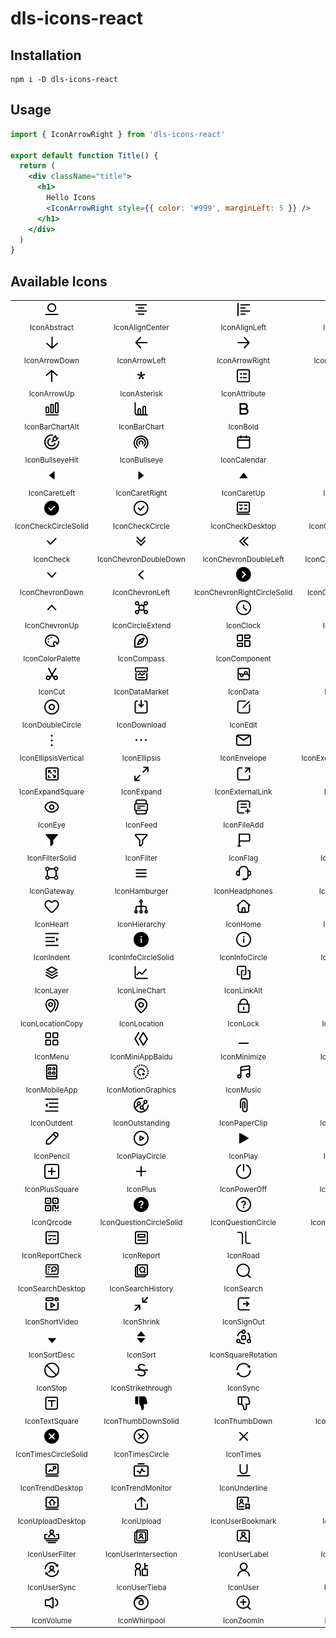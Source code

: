 # dls-icons-react

## Installation

```shell
npm i -D dls-icons-react
```

## Usage

```jsx
import { IconArrowRight } from 'dls-icons-react'

export default function Title() {
  return (
    <div className="title">
      <h1>
        Hello Icons
        <IconArrowRight style={{ color: '#999', marginLeft: 5 }} />
      </h1>
    </div>
  )
}
```

## Available Icons

<table><tbody><tr><td align="center"><img src="../../svg/abstract.svg" height="24"/><br/><sub>IconAbstract</sub></td><td align="center"><img src="../../svg/align-center.svg" height="24"/><br/><sub>IconAlignCenter</sub></td><td align="center"><img src="../../svg/align-left.svg" height="24"/><br/><sub>IconAlignLeft</sub></td><td align="center"><img src="../../svg/align-right.svg" height="24"/><br/><sub>IconAlignRight</sub></td><td align="center"><img src="../../svg/anticlockwise.svg" height="24"/><br/><sub>IconAnticlockwise</sub></td></tr><tr><td align="center"><img src="../../svg/arrow-down.svg" height="24"/><br/><sub>IconArrowDown</sub></td><td align="center"><img src="../../svg/arrow-left.svg" height="24"/><br/><sub>IconArrowLeft</sub></td><td align="center"><img src="../../svg/arrow-right.svg" height="24"/><br/><sub>IconArrowRight</sub></td><td align="center"><img src="../../svg/arrow-to-bottom.svg" height="24"/><br/><sub>IconArrowToBottom</sub></td><td align="center"><img src="../../svg/arrow-to-top.svg" height="24"/><br/><sub>IconArrowToTop</sub></td></tr><tr><td align="center"><img src="../../svg/arrow-up.svg" height="24"/><br/><sub>IconArrowUp</sub></td><td align="center"><img src="../../svg/asterisk.svg" height="24"/><br/><sub>IconAsterisk</sub></td><td align="center"><img src="../../svg/attribute.svg" height="24"/><br/><sub>IconAttribute</sub></td><td align="center"><img src="../../svg/audio.svg" height="24"/><br/><sub>IconAudio</sub></td><td align="center"><img src="../../svg/background.svg" height="24"/><br/><sub>IconBackground</sub></td></tr><tr><td align="center"><img src="../../svg/bar-chart-alt.svg" height="24"/><br/><sub>IconBarChartAlt</sub></td><td align="center"><img src="../../svg/bar-chart.svg" height="24"/><br/><sub>IconBarChart</sub></td><td align="center"><img src="../../svg/bold.svg" height="24"/><br/><sub>IconBold</sub></td><td align="center"><img src="../../svg/book.svg" height="24"/><br/><sub>IconBook</sub></td><td align="center"><img src="../../svg/books-bookmark.svg" height="24"/><br/><sub>IconBooksBookmark</sub></td></tr><tr><td align="center"><img src="../../svg/bullseye-hit.svg" height="24"/><br/><sub>IconBullseyeHit</sub></td><td align="center"><img src="../../svg/bullseye.svg" height="24"/><br/><sub>IconBullseye</sub></td><td align="center"><img src="../../svg/calendar.svg" height="24"/><br/><sub>IconCalendar</sub></td><td align="center"><img src="../../svg/camera.svg" height="24"/><br/><sub>IconCamera</sub></td><td align="center"><img src="../../svg/caret-down.svg" height="24"/><br/><sub>IconCaretDown</sub></td></tr><tr><td align="center"><img src="../../svg/caret-left.svg" height="24"/><br/><sub>IconCaretLeft</sub></td><td align="center"><img src="../../svg/caret-right.svg" height="24"/><br/><sub>IconCaretRight</sub></td><td align="center"><img src="../../svg/caret-up.svg" height="24"/><br/><sub>IconCaretUp</sub></td><td align="center"><img src="../../svg/cellphone.svg" height="24"/><br/><sub>IconCellphone</sub></td><td align="center"><img src="../../svg/chat.svg" height="24"/><br/><sub>IconChat</sub></td></tr><tr><td align="center"><img src="../../svg/check-circle-solid.svg" height="24"/><br/><sub>IconCheckCircleSolid</sub></td><td align="center"><img src="../../svg/check-circle.svg" height="24"/><br/><sub>IconCheckCircle</sub></td><td align="center"><img src="../../svg/check-desktop.svg" height="24"/><br/><sub>IconCheckDesktop</sub></td><td align="center"><img src="../../svg/check-square-solid.svg" height="24"/><br/><sub>IconCheckSquareSolid</sub></td><td align="center"><img src="../../svg/check-square.svg" height="24"/><br/><sub>IconCheckSquare</sub></td></tr><tr><td align="center"><img src="../../svg/check.svg" height="24"/><br/><sub>IconCheck</sub></td><td align="center"><img src="../../svg/chevron-double-down.svg" height="24"/><br/><sub>IconChevronDoubleDown</sub></td><td align="center"><img src="../../svg/chevron-double-left.svg" height="24"/><br/><sub>IconChevronDoubleLeft</sub></td><td align="center"><img src="../../svg/chevron-double-right.svg" height="24"/><br/><sub>IconChevronDoubleRight</sub></td><td align="center"><img src="../../svg/chevron-double-up.svg" height="24"/><br/><sub>IconChevronDoubleUp</sub></td></tr><tr><td align="center"><img src="../../svg/chevron-down.svg" height="24"/><br/><sub>IconChevronDown</sub></td><td align="center"><img src="../../svg/chevron-left.svg" height="24"/><br/><sub>IconChevronLeft</sub></td><td align="center"><img src="../../svg/chevron-right-circle-solid.svg" height="24"/><br/><sub>IconChevronRightCircleSolid</sub></td><td align="center"><img src="../../svg/chevron-right-circle.svg" height="24"/><br/><sub>IconChevronRightCircle</sub></td><td align="center"><img src="../../svg/chevron-right.svg" height="24"/><br/><sub>IconChevronRight</sub></td></tr><tr><td align="center"><img src="../../svg/chevron-up.svg" height="24"/><br/><sub>IconChevronUp</sub></td><td align="center"><img src="../../svg/circle-extend.svg" height="24"/><br/><sub>IconCircleExtend</sub></td><td align="center"><img src="../../svg/clock.svg" height="24"/><br/><sub>IconClock</sub></td><td align="center"><img src="../../svg/clockwise.svg" height="24"/><br/><sub>IconClockwise</sub></td><td align="center"><img src="../../svg/cny-circle.svg" height="24"/><br/><sub>IconCnyCircle</sub></td></tr><tr><td align="center"><img src="../../svg/color-palette.svg" height="24"/><br/><sub>IconColorPalette</sub></td><td align="center"><img src="../../svg/compass.svg" height="24"/><br/><sub>IconCompass</sub></td><td align="center"><img src="../../svg/component.svg" height="24"/><br/><sub>IconComponent</sub></td><td align="center"><img src="../../svg/copy.svg" height="24"/><br/><sub>IconCopy</sub></td><td align="center"><img src="../../svg/crop.svg" height="24"/><br/><sub>IconCrop</sub></td></tr><tr><td align="center"><img src="../../svg/cut.svg" height="24"/><br/><sub>IconCut</sub></td><td align="center"><img src="../../svg/data-market.svg" height="24"/><br/><sub>IconDataMarket</sub></td><td align="center"><img src="../../svg/data.svg" height="24"/><br/><sub>IconData</sub></td><td align="center"><img src="../../svg/database.svg" height="24"/><br/><sub>IconDatabase</sub></td><td align="center"><img src="../../svg/desktop.svg" height="24"/><br/><sub>IconDesktop</sub></td></tr><tr><td align="center"><img src="../../svg/double-circle.svg" height="24"/><br/><sub>IconDoubleCircle</sub></td><td align="center"><img src="../../svg/download.svg" height="24"/><br/><sub>IconDownload</sub></td><td align="center"><img src="../../svg/edit.svg" height="24"/><br/><sub>IconEdit</sub></td><td align="center"><img src="../../svg/element.svg" height="24"/><br/><sub>IconElement</sub></td><td align="center"><img src="../../svg/ellipsis-circle.svg" height="24"/><br/><sub>IconEllipsisCircle</sub></td></tr><tr><td align="center"><img src="../../svg/ellipsis-vertical.svg" height="24"/><br/><sub>IconEllipsisVertical</sub></td><td align="center"><img src="../../svg/ellipsis.svg" height="24"/><br/><sub>IconEllipsis</sub></td><td align="center"><img src="../../svg/envelope.svg" height="24"/><br/><sub>IconEnvelope</sub></td><td align="center"><img src="../../svg/exclamation-circle-solid.svg" height="24"/><br/><sub>IconExclamationCircleSolid</sub></td><td align="center"><img src="../../svg/exclamation-circle.svg" height="24"/><br/><sub>IconExclamationCircle</sub></td></tr><tr><td align="center"><img src="../../svg/expand-square.svg" height="24"/><br/><sub>IconExpandSquare</sub></td><td align="center"><img src="../../svg/expand.svg" height="24"/><br/><sub>IconExpand</sub></td><td align="center"><img src="../../svg/external-link.svg" height="24"/><br/><sub>IconExternalLink</sub></td><td align="center"><img src="../../svg/eye-bright.svg" height="24"/><br/><sub>IconEyeBright</sub></td><td align="center"><img src="../../svg/eye-slash.svg" height="24"/><br/><sub>IconEyeSlash</sub></td></tr><tr><td align="center"><img src="../../svg/eye.svg" height="24"/><br/><sub>IconEye</sub></td><td align="center"><img src="../../svg/feed.svg" height="24"/><br/><sub>IconFeed</sub></td><td align="center"><img src="../../svg/file-add.svg" height="24"/><br/><sub>IconFileAdd</sub></td><td align="center"><img src="../../svg/file-edit.svg" height="24"/><br/><sub>IconFileEdit</sub></td><td align="center"><img src="../../svg/file.svg" height="24"/><br/><sub>IconFile</sub></td></tr><tr><td align="center"><img src="../../svg/filter-solid.svg" height="24"/><br/><sub>IconFilterSolid</sub></td><td align="center"><img src="../../svg/filter.svg" height="24"/><br/><sub>IconFilter</sub></td><td align="center"><img src="../../svg/flag.svg" height="24"/><br/><sub>IconFlag</sub></td><td align="center"><img src="../../svg/folder-open.svg" height="24"/><br/><sub>IconFolderOpen</sub></td><td align="center"><img src="../../svg/folder.svg" height="24"/><br/><sub>IconFolder</sub></td></tr><tr><td align="center"><img src="../../svg/gateway.svg" height="24"/><br/><sub>IconGateway</sub></td><td align="center"><img src="../../svg/hamburger.svg" height="24"/><br/><sub>IconHamburger</sub></td><td align="center"><img src="../../svg/headphones.svg" height="24"/><br/><sub>IconHeadphones</sub></td><td align="center"><img src="../../svg/heart-cancel.svg" height="24"/><br/><sub>IconHeartCancel</sub></td><td align="center"><img src="../../svg/heart-solid.svg" height="24"/><br/><sub>IconHeartSolid</sub></td></tr><tr><td align="center"><img src="../../svg/heart.svg" height="24"/><br/><sub>IconHeart</sub></td><td align="center"><img src="../../svg/hierarchy.svg" height="24"/><br/><sub>IconHierarchy</sub></td><td align="center"><img src="../../svg/home.svg" height="24"/><br/><sub>IconHome</sub></td><td align="center"><img src="../../svg/image-add.svg" height="24"/><br/><sub>IconImageAdd</sub></td><td align="center"><img src="../../svg/image.svg" height="24"/><br/><sub>IconImage</sub></td></tr><tr><td align="center"><img src="../../svg/indent.svg" height="24"/><br/><sub>IconIndent</sub></td><td align="center"><img src="../../svg/info-circle-solid.svg" height="24"/><br/><sub>IconInfoCircleSolid</sub></td><td align="center"><img src="../../svg/info-circle.svg" height="24"/><br/><sub>IconInfoCircle</sub></td><td align="center"><img src="../../svg/intelligence.svg" height="24"/><br/><sub>IconIntelligence</sub></td><td align="center"><img src="../../svg/italic.svg" height="24"/><br/><sub>IconItalic</sub></td></tr><tr><td align="center"><img src="../../svg/layer.svg" height="24"/><br/><sub>IconLayer</sub></td><td align="center"><img src="../../svg/line-chart.svg" height="24"/><br/><sub>IconLineChart</sub></td><td align="center"><img src="../../svg/link-alt.svg" height="24"/><br/><sub>IconLinkAlt</sub></td><td align="center"><img src="../../svg/link.svg" height="24"/><br/><sub>IconLink</sub></td><td align="center"><img src="../../svg/loading.svg" height="24"/><br/><sub>IconLoading</sub></td></tr><tr><td align="center"><img src="../../svg/location-copy.svg" height="24"/><br/><sub>IconLocationCopy</sub></td><td align="center"><img src="../../svg/location.svg" height="24"/><br/><sub>IconLocation</sub></td><td align="center"><img src="../../svg/lock.svg" height="24"/><br/><sub>IconLock</sub></td><td align="center"><img src="../../svg/long-video.svg" height="24"/><br/><sub>IconLongVideo</sub></td><td align="center"><img src="../../svg/market.svg" height="24"/><br/><sub>IconMarket</sub></td></tr><tr><td align="center"><img src="../../svg/menu.svg" height="24"/><br/><sub>IconMenu</sub></td><td align="center"><img src="../../svg/mini-app-baidu.svg" height="24"/><br/><sub>IconMiniAppBaidu</sub></td><td align="center"><img src="../../svg/minimize.svg" height="24"/><br/><sub>IconMinimize</sub></td><td align="center"><img src="../../svg/minus-circle.svg" height="24"/><br/><sub>IconMinusCircle</sub></td><td align="center"><img src="../../svg/minus.svg" height="24"/><br/><sub>IconMinus</sub></td></tr><tr><td align="center"><img src="../../svg/mobile-app.svg" height="24"/><br/><sub>IconMobileApp</sub></td><td align="center"><img src="../../svg/motion-graphics.svg" height="24"/><br/><sub>IconMotionGraphics</sub></td><td align="center"><img src="../../svg/music.svg" height="24"/><br/><sub>IconMusic</sub></td><td align="center"><img src="../../svg/mute.svg" height="24"/><br/><sub>IconMute</sub></td><td align="center"><img src="../../svg/one-to-one.svg" height="24"/><br/><sub>IconOneToOne</sub></td></tr><tr><td align="center"><img src="../../svg/outdent.svg" height="24"/><br/><sub>IconOutdent</sub></td><td align="center"><img src="../../svg/outstanding.svg" height="24"/><br/><sub>IconOutstanding</sub></td><td align="center"><img src="../../svg/paper-clip.svg" height="24"/><br/><sub>IconPaperClip</sub></td><td align="center"><img src="../../svg/pause-circle.svg" height="24"/><br/><sub>IconPauseCircle</sub></td><td align="center"><img src="../../svg/pause.svg" height="24"/><br/><sub>IconPause</sub></td></tr><tr><td align="center"><img src="../../svg/pencil.svg" height="24"/><br/><sub>IconPencil</sub></td><td align="center"><img src="../../svg/play-circle.svg" height="24"/><br/><sub>IconPlayCircle</sub></td><td align="center"><img src="../../svg/play.svg" height="24"/><br/><sub>IconPlay</sub></td><td align="center"><img src="../../svg/plus-circle.svg" height="24"/><br/><sub>IconPlusCircle</sub></td><td align="center"><img src="../../svg/plus-square-solid.svg" height="24"/><br/><sub>IconPlusSquareSolid</sub></td></tr><tr><td align="center"><img src="../../svg/plus-square.svg" height="24"/><br/><sub>IconPlusSquare</sub></td><td align="center"><img src="../../svg/plus.svg" height="24"/><br/><sub>IconPlus</sub></td><td align="center"><img src="../../svg/power-off.svg" height="24"/><br/><sub>IconPowerOff</sub></td><td align="center"><img src="../../svg/puzzle-piece.svg" height="24"/><br/><sub>IconPuzzlePiece</sub></td><td align="center"><img src="../../svg/pv-shield.svg" height="24"/><br/><sub>IconPvShield</sub></td></tr><tr><td align="center"><img src="../../svg/qrcode.svg" height="24"/><br/><sub>IconQrcode</sub></td><td align="center"><img src="../../svg/question-circle-solid.svg" height="24"/><br/><sub>IconQuestionCircleSolid</sub></td><td align="center"><img src="../../svg/question-circle.svg" height="24"/><br/><sub>IconQuestionCircle</sub></td><td align="center"><img src="../../svg/recommendation.svg" height="24"/><br/><sub>IconRecommendation</sub></td><td align="center"><img src="../../svg/redo.svg" height="24"/><br/><sub>IconRedo</sub></td></tr><tr><td align="center"><img src="../../svg/report-check.svg" height="24"/><br/><sub>IconReportCheck</sub></td><td align="center"><img src="../../svg/report.svg" height="24"/><br/><sub>IconReport</sub></td><td align="center"><img src="../../svg/road.svg" height="24"/><br/><sub>IconRoad</sub></td><td align="center"><img src="../../svg/save.svg" height="24"/><br/><sub>IconSave</sub></td><td align="center"><img src="../../svg/scan.svg" height="24"/><br/><sub>IconScan</sub></td></tr><tr><td align="center"><img src="../../svg/search-desktop.svg" height="24"/><br/><sub>IconSearchDesktop</sub></td><td align="center"><img src="../../svg/search-history.svg" height="24"/><br/><sub>IconSearchHistory</sub></td><td align="center"><img src="../../svg/search.svg" height="24"/><br/><sub>IconSearch</sub></td><td align="center"><img src="../../svg/settings.svg" height="24"/><br/><sub>IconSettings</sub></td><td align="center"><img src="../../svg/share.svg" height="24"/><br/><sub>IconShare</sub></td></tr><tr><td align="center"><img src="../../svg/short-video.svg" height="24"/><br/><sub>IconShortVideo</sub></td><td align="center"><img src="../../svg/shrink.svg" height="24"/><br/><sub>IconShrink</sub></td><td align="center"><img src="../../svg/sign-out.svg" height="24"/><br/><sub>IconSignOut</sub></td><td align="center"><img src="../../svg/sort-alt.svg" height="24"/><br/><sub>IconSortAlt</sub></td><td align="center"><img src="../../svg/sort-asc.svg" height="24"/><br/><sub>IconSortAsc</sub></td></tr><tr><td align="center"><img src="../../svg/sort-desc.svg" height="24"/><br/><sub>IconSortDesc</sub></td><td align="center"><img src="../../svg/sort.svg" height="24"/><br/><sub>IconSort</sub></td><td align="center"><img src="../../svg/square-rotation.svg" height="24"/><br/><sub>IconSquareRotation</sub></td><td align="center"><img src="../../svg/star-solid.svg" height="24"/><br/><sub>IconStarSolid</sub></td><td align="center"><img src="../../svg/star.svg" height="24"/><br/><sub>IconStar</sub></td></tr><tr><td align="center"><img src="../../svg/stop.svg" height="24"/><br/><sub>IconStop</sub></td><td align="center"><img src="../../svg/strikethrough.svg" height="24"/><br/><sub>IconStrikethrough</sub></td><td align="center"><img src="../../svg/sync.svg" height="24"/><br/><sub>IconSync</sub></td><td align="center"><img src="../../svg/tag.svg" height="24"/><br/><sub>IconTag</sub></td><td align="center"><img src="../../svg/template.svg" height="24"/><br/><sub>IconTemplate</sub></td></tr><tr><td align="center"><img src="../../svg/text-square.svg" height="24"/><br/><sub>IconTextSquare</sub></td><td align="center"><img src="../../svg/thumb-down-solid.svg" height="24"/><br/><sub>IconThumbDownSolid</sub></td><td align="center"><img src="../../svg/thumb-down.svg" height="24"/><br/><sub>IconThumbDown</sub></td><td align="center"><img src="../../svg/thumb-up-solid.svg" height="24"/><br/><sub>IconThumbUpSolid</sub></td><td align="center"><img src="../../svg/thumb-up.svg" height="24"/><br/><sub>IconThumbUp</sub></td></tr><tr><td align="center"><img src="../../svg/times-circle-solid.svg" height="24"/><br/><sub>IconTimesCircleSolid</sub></td><td align="center"><img src="../../svg/times-circle.svg" height="24"/><br/><sub>IconTimesCircle</sub></td><td align="center"><img src="../../svg/times.svg" height="24"/><br/><sub>IconTimes</sub></td><td align="center"><img src="../../svg/toolbox.svg" height="24"/><br/><sub>IconToolbox</sub></td><td align="center"><img src="../../svg/trash.svg" height="24"/><br/><sub>IconTrash</sub></td></tr><tr><td align="center"><img src="../../svg/trend-desktop.svg" height="24"/><br/><sub>IconTrendDesktop</sub></td><td align="center"><img src="../../svg/trend-monitor.svg" height="24"/><br/><sub>IconTrendMonitor</sub></td><td align="center"><img src="../../svg/underline.svg" height="24"/><br/><sub>IconUnderline</sub></td><td align="center"><img src="../../svg/undo.svg" height="24"/><br/><sub>IconUndo</sub></td><td align="center"><img src="../../svg/unlock.svg" height="24"/><br/><sub>IconUnlock</sub></td></tr><tr><td align="center"><img src="../../svg/upload-desktop.svg" height="24"/><br/><sub>IconUploadDesktop</sub></td><td align="center"><img src="../../svg/upload.svg" height="24"/><br/><sub>IconUpload</sub></td><td align="center"><img src="../../svg/user-bookmark.svg" height="24"/><br/><sub>IconUserBookmark</sub></td><td align="center"><img src="../../svg/user-circle.svg" height="24"/><br/><sub>IconUserCircle</sub></td><td align="center"><img src="../../svg/user-combined.svg" height="24"/><br/><sub>IconUserCombined</sub></td></tr><tr><td align="center"><img src="../../svg/user-filter.svg" height="24"/><br/><sub>IconUserFilter</sub></td><td align="center"><img src="../../svg/user-intersection.svg" height="24"/><br/><sub>IconUserIntersection</sub></td><td align="center"><img src="../../svg/user-label.svg" height="24"/><br/><sub>IconUserLabel</sub></td><td align="center"><img src="../../svg/user-mobile.svg" height="24"/><br/><sub>IconUserMobile</sub></td><td align="center"><img src="../../svg/user-search.svg" height="24"/><br/><sub>IconUserSearch</sub></td></tr><tr><td align="center"><img src="../../svg/user-sync.svg" height="24"/><br/><sub>IconUserSync</sub></td><td align="center"><img src="../../svg/user-tieba.svg" height="24"/><br/><sub>IconUserTieba</sub></td><td align="center"><img src="../../svg/user.svg" height="24"/><br/><sub>IconUser</sub></td><td align="center"><img src="../../svg/video-add.svg" height="24"/><br/><sub>IconVideoAdd</sub></td><td align="center"><img src="../../svg/video.svg" height="24"/><br/><sub>IconVideo</sub></td></tr><tr><td align="center"><img src="../../svg/volume.svg" height="24"/><br/><sub>IconVolume</sub></td><td align="center"><img src="../../svg/whirlpool.svg" height="24"/><br/><sub>IconWhirlpool</sub></td><td align="center"><img src="../../svg/zoom-in.svg" height="24"/><br/><sub>IconZoomIn</sub></td><td align="center"><img src="../../svg/zoom-out.svg" height="24"/><br/><sub>IconZoomOut</sub></td><td align="center"></td></tr></tbody></table>
